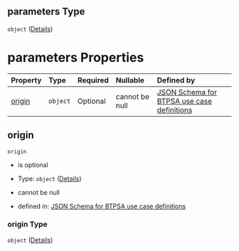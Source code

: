 ## parameters Type

`object` ([Details](btpsa-usecase-properties-services-items-allof-1-then-allof-27-then-allof-1-then-properties-parameters.md))

# parameters Properties

| Property          | Type     | Required | Nullable       | Defined by                                                                                                                                                                                                                                                                                      |
| :---------------- | :------- | :------- | :------------- | :---------------------------------------------------------------------------------------------------------------------------------------------------------------------------------------------------------------------------------------------------------------------------------------------- |
| [origin](#origin) | `object` | Optional | cannot be null | [JSON Schema for BTPSA use case definitions](btpsa-usecase-properties-services-items-allof-1-then-allof-27-then-allof-1-then-properties-parameters-properties-origin.md "undefined#/properties/services/items/allOf/1/then/allOf/27/then/allOf/1/then/properties/parameters/properties/origin") |

## origin



`origin`

*   is optional

*   Type: `object` ([Details](btpsa-usecase-properties-services-items-allof-1-then-allof-27-then-allof-1-then-properties-parameters-properties-origin.md))

*   cannot be null

*   defined in: [JSON Schema for BTPSA use case definitions](btpsa-usecase-properties-services-items-allof-1-then-allof-27-then-allof-1-then-properties-parameters-properties-origin.md "undefined#/properties/services/items/allOf/1/then/allOf/27/then/allOf/1/then/properties/parameters/properties/origin")

### origin Type

`object` ([Details](btpsa-usecase-properties-services-items-allof-1-then-allof-27-then-allof-1-then-properties-parameters-properties-origin.md))
